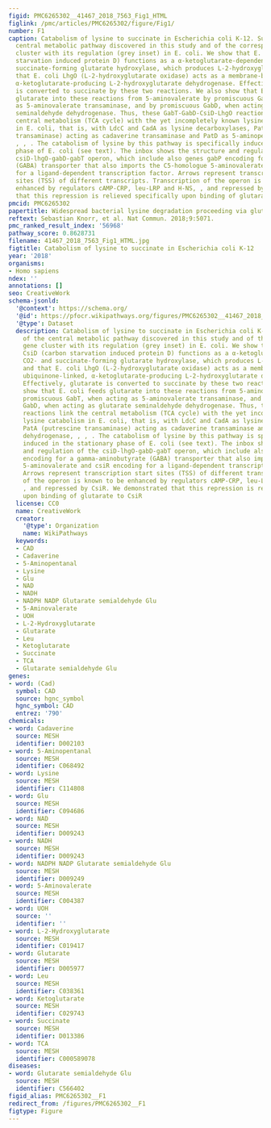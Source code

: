 ```yaml
---
figid: PMC6265302__41467_2018_7563_Fig1_HTML
figlink: /pmc/articles/PMC6265302/figure/Fig1/
number: F1
caption: Catabolism of lysine to succinate in Escherichia coli K-12. Summary of the
  central metabolic pathway discovered in this study and of the corresponding gene
  cluster with its regulation (grey inset) in E. coli. We show that E. coli CsiD (carbon
  starvation induced protein D) functions as a α-ketoglutarate-dependent, CO2- and
  succinate-forming glutarate hydroxylase, which produces L-2-hydroxyglutarate, and
  that E. coli LhgO (L-2-hydroxyglutarate oxidase) acts as a membrane-bound, ubiquinone-linked,
  α-ketoglutarate-producing L-2-hydroxyglutarate dehydrogenase. Effectively, glutarate
  is converted to succinate by these two reactions. We also show that E. coli feeds
  glutarate into these reactions from 5-aminovalerate by promiscuous GabT, when acting
  as 5-aminovalerate transaminase, and by promiscuous GabD, when acting as glutarate
  seminaldehyde dehydrogenase. Thus, these GabT-GabD-CsiD-LhgO reactions link the
  central metabolism (TCA cycle) with the yet incompletely known lysine catabolism
  in E. coli, that is, with LdcC and CadA as lysine decarboxylases, PatA (putrescine
  transaminase) acting as cadaverine transaminase and PatD as 5-aminopentanal dehydrogenase,
  , , . The catabolism of lysine by this pathway is specifically induced in the stationary
  phase of E. coli (see text). The inbox shows the structure and regulation of the
  csiD-lhgO-gabD-gabT operon, which include also genes gabP encoding for a gamma-aminobutyrate
  (GABA) transporter that also imports the C5-homologue 5-aminovalerate and csiR encoding
  for a ligand-dependent transcription factor. Arrows represent transcription start
  sites (TSS) of different transcripts. Transcription of the operon is known to be
  enhanced by regulators cAMP-CRP, leu-LRP and H-NS, , and repressed by CsiR. We demonstrated
  that this repression is relieved specifically upon binding of glutarate to CsiR
pmcid: PMC6265302
papertitle: Widespread bacterial lysine degradation proceeding via glutarate and L-2-hydroxyglutarate.
reftext: Sebastian Knorr, et al. Nat Commun. 2018;9:5071.
pmc_ranked_result_index: '56968'
pathway_score: 0.8628731
filename: 41467_2018_7563_Fig1_HTML.jpg
figtitle: Catabolism of lysine to succinate in Escherichia coli K-12
year: '2018'
organisms:
- Homo sapiens
ndex: ''
annotations: []
seo: CreativeWork
schema-jsonld:
  '@context': https://schema.org/
  '@id': https://pfocr.wikipathways.org/figures/PMC6265302__41467_2018_7563_Fig1_HTML.html
  '@type': Dataset
  description: Catabolism of lysine to succinate in Escherichia coli K-12. Summary
    of the central metabolic pathway discovered in this study and of the corresponding
    gene cluster with its regulation (grey inset) in E. coli. We show that E. coli
    CsiD (carbon starvation induced protein D) functions as a α-ketoglutarate-dependent,
    CO2- and succinate-forming glutarate hydroxylase, which produces L-2-hydroxyglutarate,
    and that E. coli LhgO (L-2-hydroxyglutarate oxidase) acts as a membrane-bound,
    ubiquinone-linked, α-ketoglutarate-producing L-2-hydroxyglutarate dehydrogenase.
    Effectively, glutarate is converted to succinate by these two reactions. We also
    show that E. coli feeds glutarate into these reactions from 5-aminovalerate by
    promiscuous GabT, when acting as 5-aminovalerate transaminase, and by promiscuous
    GabD, when acting as glutarate seminaldehyde dehydrogenase. Thus, these GabT-GabD-CsiD-LhgO
    reactions link the central metabolism (TCA cycle) with the yet incompletely known
    lysine catabolism in E. coli, that is, with LdcC and CadA as lysine decarboxylases,
    PatA (putrescine transaminase) acting as cadaverine transaminase and PatD as 5-aminopentanal
    dehydrogenase, , , . The catabolism of lysine by this pathway is specifically
    induced in the stationary phase of E. coli (see text). The inbox shows the structure
    and regulation of the csiD-lhgO-gabD-gabT operon, which include also genes gabP
    encoding for a gamma-aminobutyrate (GABA) transporter that also imports the C5-homologue
    5-aminovalerate and csiR encoding for a ligand-dependent transcription factor.
    Arrows represent transcription start sites (TSS) of different transcripts. Transcription
    of the operon is known to be enhanced by regulators cAMP-CRP, leu-LRP and H-NS,
    , and repressed by CsiR. We demonstrated that this repression is relieved specifically
    upon binding of glutarate to CsiR
  license: CC0
  name: CreativeWork
  creator:
    '@type': Organization
    name: WikiPathways
  keywords:
  - CAD
  - Cadaverine
  - 5-Aminopentanal
  - Lysine
  - Glu
  - NAD
  - NADH
  - NADPH NADP Glutarate semialdehyde Glu
  - 5-Aminovalerate
  - UOH
  - L-2-Hydroxyglutarate
  - Glutarate
  - Leu
  - Ketoglutarate
  - Succinate
  - TCA
  - Glutarate semialdehyde Glu
genes:
- word: (Cad)
  symbol: CAD
  source: hgnc_symbol
  hgnc_symbol: CAD
  entrez: '790'
chemicals:
- word: Cadaverine
  source: MESH
  identifier: D002103
- word: 5-Aminopentanal
  source: MESH
  identifier: C068492
- word: Lysine
  source: MESH
  identifier: C114808
- word: Glu
  source: MESH
  identifier: C094686
- word: NAD
  source: MESH
  identifier: D009243
- word: NADH
  source: MESH
  identifier: D009243
- word: NADPH NADP Glutarate semialdehyde Glu
  source: MESH
  identifier: D009249
- word: 5-Aminovalerate
  source: MESH
  identifier: C004387
- word: UOH
  source: ''
  identifier: ''
- word: L-2-Hydroxyglutarate
  source: MESH
  identifier: C019417
- word: Glutarate
  source: MESH
  identifier: D005977
- word: Leu
  source: MESH
  identifier: C038361
- word: Ketoglutarate
  source: MESH
  identifier: C029743
- word: Succinate
  source: MESH
  identifier: D013386
- word: TCA
  source: MESH
  identifier: C000589078
diseases:
- word: Glutarate semialdehyde Glu
  source: MESH
  identifier: C566402
figid_alias: PMC6265302__F1
redirect_from: /figures/PMC6265302__F1
figtype: Figure
---
```

